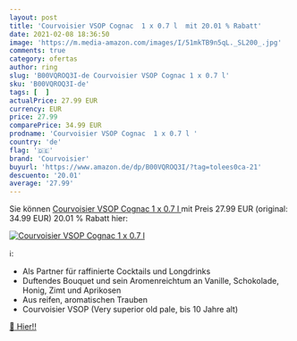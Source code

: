 ```yaml
---
layout: post
title: 'Courvoisier VSOP Cognac  1 x 0.7 l  mit 20.01 % Rabatt'
date: 2021-02-08 18:36:50
image: 'https://m.media-amazon.com/images/I/51mkTB9n5qL._SL200_.jpg'
comments: true
category: ofertas
author: ring
slug: 'B00VQROQ3I-de Courvoisier VSOP Cognac 1 x 0.7 l'
sku: 'B00VQROQ3I-de'
tags: [  ]
actualPrice: 27.99 EUR
currency: EUR
price: 27.99
comparePrice: 34.99 EUR
prodname: 'Courvoisier VSOP Cognac  1 x 0.7 l '
country: 'de'
flag: '🇩🇪'
brand: 'Courvoisier'
buyurl: 'https://www.amazon.de/dp/B00VQROQ3I/?tag=tolees0ca-21'
descuento: '20.01'
average: '27.99'
---
```


Sie können [Courvoisier VSOP Cognac  1 x 0.7 l ](https://www.amazon.de/dp/B00VQROQ3I/?tag=tolees0ca-21) mit Preis 27.99 EUR (original: 34.99 EUR) 20.01 % Rabatt hier:

[![Courvoisier VSOP Cognac  1 x 0.7 l ](https://m.media-amazon.com/images/I/51mkTB9n5qL._SL200_.jpg)](https://www.amazon.de/dp/B00VQROQ3I/?tag=tolees0ca-21)

ℹ️:

- Als Partner für raffinierte Cocktails und Longdrinks
- Duftendes Bouquet und sein Aromenreichtum an Vanille, Schokolade, Honig, Zimt und Aprikosen
- Aus reifen, aromatischen Trauben
- Courvoisier VSOP (Very superior old pale, bis 10 Jahre alt)

[🛒 Hier!!](https://www.amazon.de/dp/B00VQROQ3I/?tag=tolees0ca-21)
